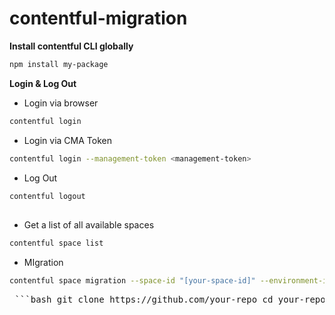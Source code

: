 # contentful-migration

**Install contentful CLI globally**

```bash
npm install my-package
```
**Login & Log Out**
- Login via browser
  
```bash
contentful login
```

- Login via CMA Token

```bash
contentful login --management-token <management-token>
```

- Log Out

```bash
contentful logout
```
##

- Get a list of all available spaces

```bash
contentful space list
```

- MIgration

```bash
contentful space migration --space-id "[your-space-id]" --environment-id "[your-space-environment]" migration/demo.js -y
```



<pre> ```bash git clone https://github.com/your-repo cd your-repo npm install ``` </pre>



